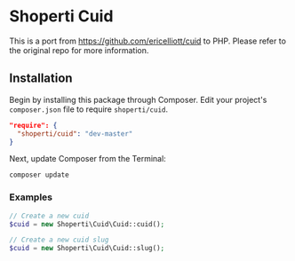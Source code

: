 # Shoperti Cuid

This is a port from https://github.com/ericelliott/cuid to PHP. Please refer to the original repo for more information.

## Installation

Begin by installing this package through Composer. Edit your project's `composer.json` file to require `shoperti/cuid`.

```json
"require": {
  "shoperti/cuid": "dev-master"
}
```

Next, update Composer from the Terminal:

    composer update

### Examples

```php
// Create a new cuid
$cuid = new Shoperti\Cuid\Cuid::cuid();

// Create a new cuid slug
$cuid = new Shoperti\Cuid\Cuid::slug();
```
